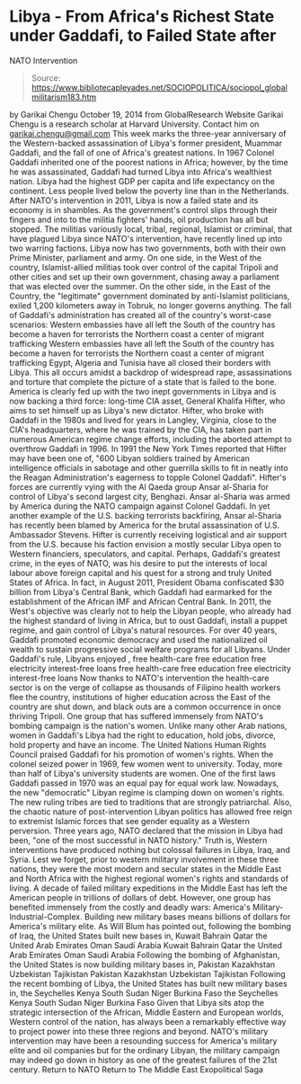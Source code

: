 # Libya - From Africa's Richest State under Gaddafi, to Failed State after 
NATO Intervention

> Source: https://www.bibliotecapleyades.net/SOCIOPOLITICA/sociopol_globalmilitarism183.htm

by Garikai Chengu October 19, 2014 from GlobalResearch Website
Garikai Chengu is a research scholar at Harvard University. Contact him on garikai.chengu@gmail.com
This week marks the three-year anniversary of the Western-backed assassination of Libya's former president, Muammar Gaddafi, and the fall of one of Africa's greatest nations. In 1967 Colonel Gaddafi inherited one of the poorest nations in Africa; however, by the time he was assassinated, Gaddafi had turned Libya into Africa's wealthiest nation. Libya had the highest GDP per capita and life expectancy on the continent. Less people lived below the poverty line than in the Netherlands. After NATO's intervention in 2011, Libya is now a failed state and its economy is in shambles. As the government's control slips through their fingers and into to the militia fighters' hands, oil production has all but stopped. The militias variously local, tribal, regional, Islamist or criminal, that have plagued Libya since NATO's intervention, have recently lined up into two warring factions. Libya now has two governments, both with their own Prime Minister, parliament and army. On one side, in the West of the country, Islamist-allied militias took over control of the capital Tripoli and other cities and set up their own government, chasing away a parliament that was elected over the summer. On the other side, in the East of the Country, the "legitimate" government dominated by anti-Islamist politicians, exiled 1,200 kilometers away in Tobruk, no longer governs anything. The fall of Gaddafi's administration has created all of the country's worst-case scenarios:
Western embassies have all left the South of the country has become a haven for terrorists the Northern coast a center of migrant trafficking
Western embassies have all left
the South of the country has become a haven for terrorists
the Northern coast a center of migrant trafficking
Egypt, Algeria and Tunisia have all closed their borders with Libya. This all occurs amidst a backdrop of widespread rape, assassinations and torture that complete the picture of a state that is failed to the bone. America is clearly fed up with the two inept governments in Libya and is now backing a third force:
long-time CIA asset, General Khalifa Hifter, who aims to set himself up as Libya's new dictator.
Hifter, who broke with Gaddafi in the 1980s and lived for years in Langley, Virginia, close to the CIA's headquarters, where he was trained by the CIA, has taken part in numerous American regime change efforts, including the aborted attempt to overthrow Gaddafi in 1996. In 1991 the New York Times reported that Hifter may have been one of,
"600 Libyan soldiers trained by American intelligence officials in sabotage and other guerrilla skills to fit in neatly into the Reagan Administration's eagerness to topple Colonel Qaddafi".
Hifter's forces are currently vying with the Al Qaeda group Ansar al-Sharia for control of Libya's second largest city, Benghazi.
Ansar al-Sharia was armed by America during the NATO campaign against Colonel Gaddafi. In yet another example of the U.S. backing terrorists backfiring, Ansar al-Sharia has recently been blamed by America for the brutal assassination of U.S. Ambassador Stevens. Hifter is currently receiving logistical and air support from the U.S. because his faction envision a mostly secular Libya open to Western financiers, speculators, and capital. Perhaps, Gaddafi's greatest crime, in the eyes of NATO, was his desire to put the interests of local labour above foreign capital and his quest for a strong and truly United States of Africa.
In fact, in August 2011, President Obama confiscated $30 billion from Libya's Central Bank, which Gaddafi had earmarked for the establishment of the African IMF and African Central Bank. In 2011, the West's objective was clearly not to help the Libyan people, who already had the highest standard of living in Africa, but to oust Gaddafi, install a puppet regime, and gain control of Libya's natural resources. For over 40 years, Gaddafi promoted economic democracy and used the nationalized oil wealth to sustain progressive social welfare programs for all Libyans.
Under Gaddafi's rule, Libyans enjoyed ,
free health-care free education free electricity interest-free loans
free health-care
free education
free electricity
interest-free loans
Now thanks to NATO's intervention the health-care sector is on the verge of collapse as thousands of Filipino health workers flee the country, institutions of higher education across the East of the country are shut down, and black outs are a common occurrence in once thriving Tripoli. One group that has suffered immensely from NATO's bombing campaign is the nation's women.
Unlike many other Arab nations, women in Gaddafi's Libya had the right to education, hold jobs, divorce, hold property and have an income. The United Nations Human Rights Council praised Gaddafi for his promotion of women's rights. When the colonel seized power in 1969, few women went to university. Today, more than half of Libya's university students are women. One of the first laws Gaddafi passed in 1970 was an equal pay for equal work law. Nowadays, the new "democratic" Libyan regime is clamping down on women's rights.
The new ruling tribes are tied to traditions that are strongly patriarchal. Also, the chaotic nature of post-intervention Libyan politics has allowed free reign to extremist Islamic forces that see gender equality as a Western perversion. Three years ago, NATO declared that the mission in Libya had been,
"one of the most successful in NATO history."
Truth is, Western interventions have produced nothing but colossal failures in Libya, Iraq, and Syria.
Lest we forget, prior to western military involvement in these three nations, they were the most modern and secular states in the Middle East and North Africa with the highest regional women's rights and standards of living. A decade of failed military expeditions in the Middle East has left the American people in trillions of dollars of debt. However, one group has benefited immensely from the costly and deadly wars: America's Military-Industrial-Complex. Building new military bases means billions of dollars for America's military elite.
As Will Blum has pointed out, following the bombing of Iraq, the United States built new bases in,
Kuwait Bahrain Qatar the United Arab Emirates Oman Saudi Arabia
Kuwait
Bahrain
Qatar
the United Arab Emirates
Oman
Saudi Arabia
Following the bombing of Afghanistan, the United States is now building military bases in,
Pakistan Kazakhstan Uzbekistan Tajikistan
Pakistan
Kazakhstan
Uzbekistan
Tajikistan
Following the recent bombing of Libya, the United States has built new military bases in,
the Seychelles Kenya South Sudan Niger Burkina Faso
the Seychelles
Kenya
South Sudan
Niger
Burkina Faso
Given that Libya sits atop the strategic intersection of the African, Middle Eastern and European worlds, Western control of the nation, has always been a remarkably effective way to project power into these three regions and beyond. NATO's military intervention may have been a resounding success for America's military elite and oil companies but for the ordinary Libyan, the military campaign may indeed go down in history as one of the greatest failures of the 21st century.
Return to NATO
Return to The Middle East Exopolitical Saga

